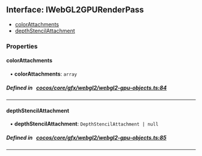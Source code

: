 ## Interface: IWebGL2GPURenderPass

- [colorAttachments](#colorAttachments)
- [depthStencilAttachment](#depthStencilAttachment)

### Properties

#### colorAttachments

<div style="margin-left: 10px;">


• **colorAttachments**: ``array``

</div>

##### Defined in &nbsp;   [cocos/core/gfx/webgl2/webgl2-gpu-objects.ts:84](https://github.com/cocos-creator/engine/blob/c7bf6b8a9/cocos/core/gfx/webgl2/webgl2-gpu-objects.ts#L84)&nbsp;
___
#### depthStencilAttachment

<div style="margin-left: 10px;">


• **depthStencilAttachment**: ``DepthStencilAttachment | null``

</div>

##### Defined in &nbsp;   [cocos/core/gfx/webgl2/webgl2-gpu-objects.ts:85](https://github.com/cocos-creator/engine/blob/c7bf6b8a9/cocos/core/gfx/webgl2/webgl2-gpu-objects.ts#L85)&nbsp;
___
